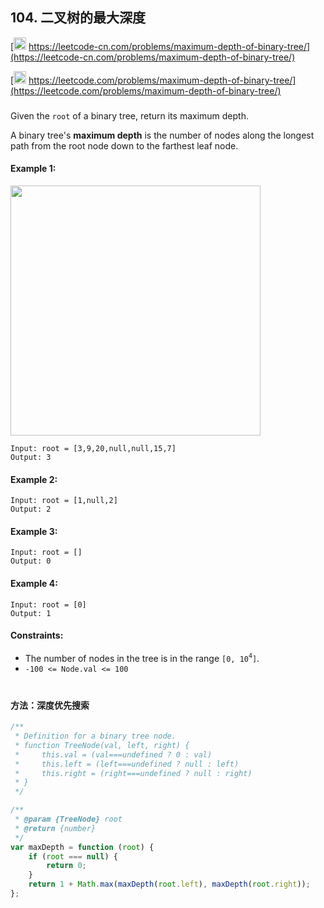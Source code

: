 ## 104. 二叉树的最大深度

[<img src="https://static.leetcode-cn.com/cn-mono-assets/production/assets/logo-dark-cn.c42314a8.svg" height="20" /> https://leetcode-cn.com/problems/maximum-depth-of-binary-tree/](https://leetcode-cn.com/problems/maximum-depth-of-binary-tree/)

[<img src="https://assets.leetcode.com/static_assets/public/webpack_bundles/images/logo-dark.e99485d9b.svg" height="20"/> https://leetcode.com/problems/maximum-depth-of-binary-tree/](https://leetcode.com/problems/maximum-depth-of-binary-tree/)

###

Given the `root` of a binary tree, return its maximum depth.

A binary tree's **maximum depth** is the number of nodes along the longest path from the root node down to the farthest leaf node.

#### Example 1:

<img src="https://assets.leetcode.com/uploads/2020/11/26/tmp-tree.jpg" width="400   " />

```
Input: root = [3,9,20,null,null,15,7]
Output: 3
```

#### Example 2:

```
Input: root = [1,null,2]
Output: 2
```

#### Example 3:

```
Input: root = []
Output: 0
```

#### Example 4:

```
Input: root = [0]
Output: 1
```

#### Constraints:

-   The number of nodes in the tree is in the range `[0, 10`<sup>`4`</sup>`]`.
-   `-100 <= Node.val <= 100`

#

#### 方法：深度优先搜索

```js
/**
 * Definition for a binary tree node.
 * function TreeNode(val, left, right) {
 *     this.val = (val===undefined ? 0 : val)
 *     this.left = (left===undefined ? null : left)
 *     this.right = (right===undefined ? null : right)
 * }
 */

/**
 * @param {TreeNode} root
 * @return {number}
 */
var maxDepth = function (root) {
    if (root === null) {
        return 0;
    }
    return 1 + Math.max(maxDepth(root.left), maxDepth(root.right));
};
```
